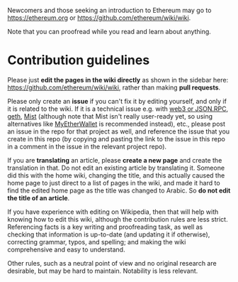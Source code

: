 Newcomers and those seeking an introduction to Ethereum may go to https://ethereum.org or https://github.com/ethereum/wiki/wiki.

Note that you can proofread while you read and learn about anything.

# Contribution guidelines
Please just **edit the pages in the wiki directly** as shown in the sidebar here: https://github.com/ethereum/wiki/wiki, rather than making **pull requests**.

Please only create an **issue** if you can't fix it by editing yourself, and only if it is related to the wiki. If it is a technical issue e.g. with [web3 or JSON.RPC](https://github.com/ethereum/web3.js/issues), [geth](https://github.com/ethereum/go-ethereum/issues), [Mist](https://github.com/ethereum/mist) (although note that Mist isn't really user-ready yet, so using alternatives like [MyEtherWallet](https://www.myetherwallet.com/) is recommended instead), etc., please post an issue in the repo for that project as well, and reference the issue that you create in this repo (by copying and pasting the link to the issue in this repo in a comment in the issue in the relevant project repo).

If you are **translating** an article, please **create a new page** and create the translation in that. Do not edit an existing article by translating it. Someone did this with the home wiki, changing the title, and this actually caused the home page to just direct to a list of pages in the wiki, and made it hard to find the edited home page as the title was changed to Arabic. So **do not edit the title of an article**.

If you have experience with editing on Wikipedia, then that will help with knowing how to edit this wiki, although the contribution rules are less strict. Referencing facts is a key writing and proofreading task, as well as checking that information is up-to-date (and updating it if otherwise), correcting grammar, typos, and spelling; and making the wiki comprehensive and easy to understand.

Other rules, such as a neutral point of view and no original research are desirable, but may be hard to maintain. Notability is less relevant.
